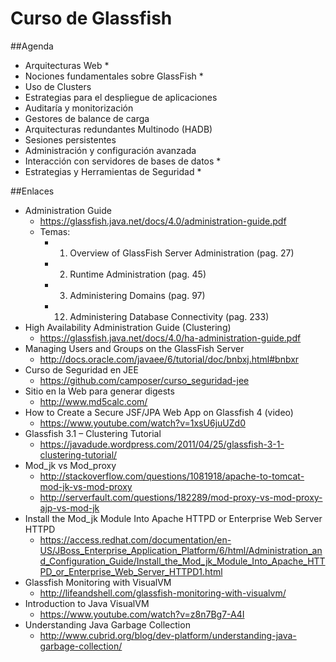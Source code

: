 Curso de Glassfish
==================

##Agenda

- Arquitecturas Web *
- Nociones fundamentales sobre GlassFish *
- Uso de Clusters
- Estrategias para el despliegue de aplicaciones
- Auditaría y monitorización
- Gestores de balance de carga
- Arquitecturas redundantes Multinodo (HADB)
- Sesiones persistentes
- Administración y configuración avanzada
- Interacción con servidores de bases de datos *
- Estrategias y Herramientas de Seguridad *

##Enlaces

- Administration Guide
	- https://glassfish.java.net/docs/4.0/administration-guide.pdf
	- Temas:
		- 1. Overview of GlassFish Server Administration (pag. 27)
		- 2. Runtime Administration (pag. 45)
		- 3. Administering Domains (pag. 97)
		- 12. Administering Database Connectivity (pag. 233)
- High Availability Administration Guide (Clustering)
	- https://glassfish.java.net/docs/4.0/ha-administration-guide.pdf
- Managing Users and Groups on the GlassFish Server
	- http://docs.oracle.com/javaee/6/tutorial/doc/bnbxj.html#bnbxr
- Curso de Seguridad en JEE
	- https://github.com/camposer/curso_seguridad-jee
- Sitio en la Web para generar digests
	- http://www.md5calc.com/
- How to Create a Secure JSF/JPA Web App on Glassfish 4 (video)
	- https://www.youtube.com/watch?v=1xsU6juUZd0
- Glassfish 3.1 – Clustering Tutorial
	- https://javadude.wordpress.com/2011/04/25/glassfish-3-1-clustering-tutorial/
- Mod_jk vs Mod_proxy
	- http://stackoverflow.com/questions/1081918/apache-to-tomcat-mod-jk-vs-mod-proxy
	- http://serverfault.com/questions/182289/mod-proxy-vs-mod-proxy-ajp-vs-mod-jk
- Install the Mod_jk Module Into Apache HTTPD or Enterprise Web Server HTTPD
	- https://access.redhat.com/documentation/en-US/JBoss_Enterprise_Application_Platform/6/html/Administration_and_Configuration_Guide/Install_the_Mod_jk_Module_Into_Apache_HTTPD_or_Enterprise_Web_Server_HTTPD1.html
- Glassfish Monitoring with VisualVM
	- http://lifeandshell.com/glassfish-monitoring-with-visualvm/
- Introduction to Java VisualVM
	- https://www.youtube.com/watch?v=z8n7Bg7-A4I
- Understanding Java Garbage Collection
	- http://www.cubrid.org/blog/dev-platform/understanding-java-garbage-collection/